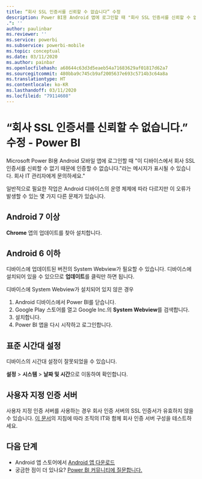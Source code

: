 ```yaml
---
title: “회사 SSL 인증서를 신뢰할 수 없습니다” 수정
description: Power BI용 Android 앱에 로그인할 때 "회사 SSL 인증서를 신뢰할 수 없기 때문에 인증할 수 없습니다."라는 메시지가 표시될 수 있습니다.
.": ''
author: paulinbar
ms.reviewer: ''
ms.service: powerbi
ms.subservice: powerbi-mobile
ms.topic: conceptual
ms.date: 03/11/2020
ms.author: painbar
ms.openlocfilehash: a68644c63d3d5eaeb54a71683629af01817d62a7
ms.sourcegitcommit: 480bba9c745cb9af2005637e693c5714b3c64a8a
ms.translationtype: HT
ms.contentlocale: ko-KR
ms.lasthandoff: 03/11/2020
ms.locfileid: "79114608"
---
```

# <a name="fixing-corporate-ssl-certificate-is-untrusted---power-bi"></a>“회사 SSL 인증서를 신뢰할 수 없습니다.” 수정 - Power BI
Microsoft Power BI용 Android 모바일 앱에 로그인할 때 "이 디바이스에서 회사 SSL 인증서를 신뢰할 수 없기 때문에 인증할 수 없습니다."라는 메시지가 표시될 수 있습니다. 회사 IT 관리자에게 문의하세요." 

일반적으로 필요한 작업은 Android 디바이스의 운영 체제에 따라 다르지만 이 오류가 발생할 수 있는 몇 가지 다른 문제가 있습니다.

## <a name="on-android-7-or-later"></a>Android 7 이상
**Chrome** 앱의 업데이트를 찾아 설치합니다.

## <a name="on-android-6-and-earlier"></a>Android 6 이하
디바이스에 업데이트된 버전의 System Webview가 필요할 수 있습니다. 디바이스에 설치되어 있을 수 있으므로 **업데이트**를 클릭만 하면 됩니다.

디바이스에 System Webview가 설치되어 있지 않은 경우

1. Android 디바이스에서 Power BI를 닫습니다.
2. Google Play 스토어를 열고 Google Inc.의 **System Webview**를 검색합니다.
3. 설치합니다.
4. Power BI 앱을 다시 시작하고 로그인합니다.

## <a name="time-zone-settings"></a>표준 시간대 설정
디바이스의 시간대 설정이 잘못되었을 수 있습니다. 

**설정** > **시스템** > **날짜 및 시간**으로 이동하여 확인합니다.

## <a name="custom-authentication-server"></a>사용자 지정 인증 서버
사용자 지정 인증 서버를 사용하는 경우 회사 인증 서버의 SSL 인증서가 유효하지 않을 수 있습니다. [이 문서](https://support.microsoft.com/help/3203929/using-adal-to-authenticate-from-android-devices-fails-if-additional-ce)의 지침에 따라 조직의 IT와 함께 회사 인증 서버 구성을 테스트하세요.

## <a name="next-steps"></a>다음 단계
* Android 앱 스토어에서 [Android 앱 다운로드](https://go.microsoft.com/fwlink/?LinkID=544867)
* 궁금한 점이 더 있나요? [Power BI 커뮤니티에 질문합니다.](https://community.powerbi.com/) 

